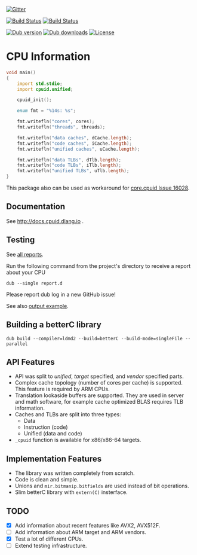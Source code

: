 [![Gitter](https://img.shields.io/gitter/room/libmir/public.svg)](https://gitter.im/libmir/public)

[![Build Status](https://travis-ci.org/libmir/mir-cpuid.svg?branch=master)](https://travis-ci.org/libmir/mir-cpuid)
[![Build Status](https://ci.appveyor.com/api/projects/status/github/libmir/mir-cpuid?svg=true)](https://ci.appveyor.com/project/9il/mir-cpuid/branch/master)

[![Dub version](https://img.shields.io/dub/v/mir-cpuid.svg)](http://code.dlang.org/packages/mir-cpuid)
[![Dub downloads](https://img.shields.io/dub/dt/mir-cpuid.svg)](http://code.dlang.org/packages/mir-cpuid)
[![License](https://img.shields.io/dub/l/mir-cpuid.svg)](http://code.dlang.org/packages/mir-cpuid)

# CPU Information

```d
void main()
{
    import std.stdio;
    import cpuid.unified;

    cpuid_init();

    enum fmt = "%14s: %s";

    fmt.writefln("cores", cores);
    fmt.writefln("threads", threads);

    fmt.writefln("data caches", dCache.length);
    fmt.writefln("code caches", iCache.length);
    fmt.writefln("unified caches", uCache.length);

    fmt.writefln("data TLBs", dTlb.length);
    fmt.writefln("code TLBs", iTlb.length);
    fmt.writefln("unified TLBs", uTlb.length);
}
```

This package also can be used as workaround for [core.cpuid Issue 16028](https://issues.dlang.org/show_bug.cgi?id=16028).

## Documentation

See http://docs.cpuid.dlang.io .

## Testing

See [all reports](https://github.com/libmir/mir-cpuid/issues?utf8=%E2%9C%93&q=is%3Aissue%20label%3AReports%20).

Run the following command from the project's directory to receive a report about your CPU

```
dub --single report.d
```

Please report dub log in a new GitHub issue!

See also [output example](https://gist.github.com/9il/66d2f824ca52e1293358b86604e7fb21).

## Building a betterC library

```
dub build --compiler=ldmd2 --build=betterC --build-mode=singleFile --parallel
```

## API Features

 - API was split to _unified_, _target_ specified, and _vendor_ specified parts.
 - Complex cache topology (number of cores per cache) is supported. This feature is required by ARM CPUs.
 - Translation lookaside buffers are supported. They are used in server and math software, for example cache optimized BLAS requires TLB information.
 - Caches and TLBs are split into three types:
 	- Data
 	- Instruction (code)
 	- Unified (data and code)
 - `_cpuid` function is available for x86/x86-64 targets.

## Implementation Features

 - The library was written completely from scratch.
 - Code is clean and simple.
 - Unions and `mir.bitmanip.bitfields` are used instead of bit operations.
 - Slim betterC library with `extern(C)` insterface.

## TODO

 - [x] Add information about recent features like AVX2, AVX512F.
 - [ ] Add information about ARM target and ARM vendors.
 - [x] Test a lot of different CPUs.
 - [ ] Extend testing infrastructure.
